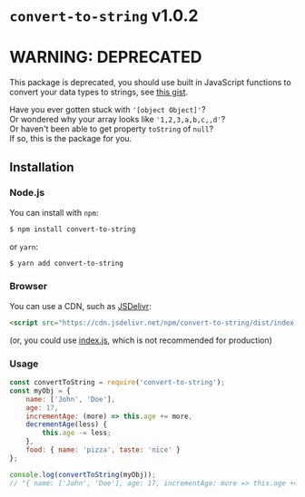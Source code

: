 # `convert-to-string` v1.0.2

# WARNING: DEPRECATED
This package is deprecated, you should use built in JavaScript functions to convert your data types to strings, see [this gist](https://gist.github.com/jsmon/2cbee6ff427624743d05d71b23118705).

Have you ever gotten stuck with `'[object Object]'`?  
Or wondered why your array looks like `'1,2,3,a,b,c,,d'`?  
Or haven't been able to get property `toString` of `null`?  
If so, this is the package for you.
## Installation
### Node.js
You can install with `npm`:
```sh
$ npm install convert-to-string
```
or `yarn`:
```sh
$ yarn add convert-to-string
```
### Browser
You can use a CDN, such as [JSDelivr](https://jsdelivr.com):
```html
<script src="https://cdn.jsdelivr.net/npm/convert-to-string/dist/index.min.js"></script>
```
(or, you could use [index.js](https://cdn.jsdelivr.net/npm/convert-to-string/dist/index.js), which is not recommended for production)
### Usage
```js
const convertToString = require('convert-to-string');
const myObj = {
    name: ['John', 'Doe'],
    age: 17,
    incrementAge: (more) => this.age += more,
    decrementAge(less) {
        this.age -= less;
    },
    food: { name: 'pizza', taste: 'nice' }
};

console.log(convertToString(myObj));
// "{ name: ['John', 'Doe'], age: 17, incrementAge: more => this.age += more, decrementAge: decrementAge(less) {\n    this.age -= less;\n    }, food: { name: 'pizza', taste: 'nice' } }"
```
